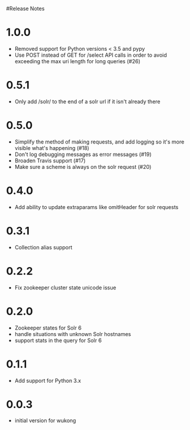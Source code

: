 
#Release Notes

1.0.0
==========
- Removed support for Python versions < 3.5 and pypy
- Use POST instead of GET for /select API calls in order to avoid
  exceeding the max uri length for long queries (#26)

0.5.1
==========
- Only add /solr/ to the end of a solr url if it isn't already there

0.5.0
==========
- Simplify the method of making requests, and add logging so it's more visible what's happening (#18)
- Don't log debugging messages as error messages (#19)
- Broaden Travis support (#17)
- Make sure a scheme is always on the solr request (#20)

0.4.0
==========
- Add ability to update extraparams like omitHeader for solr requests

0.3.1
==========
- Collection alias support

0.2.2
==========
- Fix zookeeper cluster state unicode issue

0.2.0
==========
- Zookeeper states for Solr 6
- handle situations with unknown Solr hostnames
- support stats in the query for Solr 6

0.1.1
==========
- Add support for Python 3.x

0.0.3
==========
- initial version for wukong
